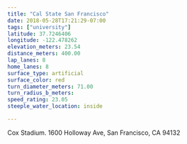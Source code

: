 ```yaml
---
title: "Cal State San Francisco"
date: 2018-05-28T17:21:29-07:00
tags: ["university"]
latitude: 37.7246406
longitude: -122.478262
elevation_meters: 23.54
distance_meters: 400.00
lap_lanes: 8
home_lanes: 8
surface_type: artificial
surface_color: red
turn_diameter_meters: 71.00
turn_radius_b_meters: 
speed_rating: 23.05
steeple_water_location: inside

---
```

Cox Stadium. 1600 Holloway Ave, San Francisco, CA 94132
<!--more-->
